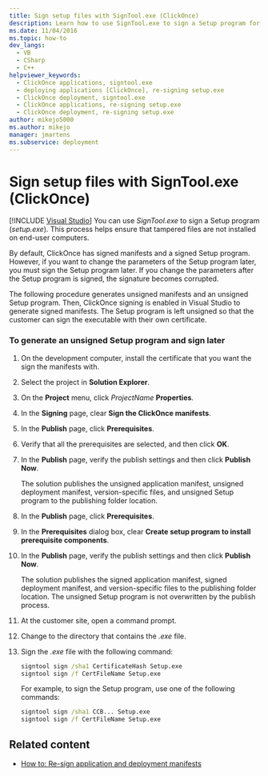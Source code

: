 ```yaml
---
title: Sign setup files with SignTool.exe (ClickOnce)
description: Learn how to use SignTool.exe to sign a Setup program for ClickOnce applications, which helps ensure that tampered files are not installed.
ms.date: 11/04/2016
ms.topic: how-to
dev_langs: 
  - VB
  - CSharp
  - C++
helpviewer_keywords: 
  - ClickOnce applications, signtool.exe
  - deploying applications [ClickOnce], re-signing setup.exe
  - ClickOnce deployment, signtool.exe
  - ClickOnce applications, re-signing setup.exe
  - ClickOnce deployment, re-signing setup.exe
author: mikejo5000
ms.author: mikejo
manager: jmartens
ms.subservice: deployment
---
```

# Sign setup files with SignTool.exe (ClickOnce)

 [!INCLUDE [Visual Studio](~/includes/applies-to-version/vs-windows-only.md)]
You can use *SignTool.exe* to sign a Setup program (*setup.exe*). This process helps ensure that tampered files are not installed on end-user computers.

 By default, ClickOnce has signed manifests and a signed Setup program. However, if you want to change the parameters of the Setup program later, you must sign the Setup program later. If you change the parameters after the Setup program is signed, the signature becomes corrupted.

 The following procedure generates unsigned manifests and an unsigned Setup program. Then, ClickOnce signing is enabled in Visual Studio to generate signed manifests. The Setup program is left unsigned so that the customer can sign the executable with their own certificate.

### To generate an unsigned Setup program and sign later

1. On the development computer, install the certificate that you want the sign the manifests with.

2. Select the project in **Solution Explorer**.

3. On the **Project** menu, click *ProjectName* **Properties**.

4. In the **Signing** page, clear **Sign the ClickOnce manifests**.

5. In the **Publish** page, click **Prerequisites**.

6. Verify that all the prerequisites are selected, and then click **OK**.

7. In the **Publish** page, verify the publish settings and then click **Publish Now**.

     The solution publishes the unsigned application manifest, unsigned deployment manifest, version-specific files, and unsigned Setup program to the publishing folder location.

8. In the **Publish** page, click **Prerequisites**.

9. In the **Prerequisites** dialog box, clear **Create setup program to install prerequisite components**.

10. In the **Publish** page, verify the publish settings and then click **Publish Now**.

     The solution publishes the signed application manifest, signed deployment manifest, and version-specific files to the publishing folder location. The unsigned Setup program is not overwritten by the publish process.

11. At the customer site, open a command prompt.

12. Change to the directory that contains the *.exe* file.

13. Sign the *.exe* file with the following command:

    ```cmd
    signtool sign /sha1 CertificateHash Setup.exe
    signtool sign /f CertFileName Setup.exe
    ```

     For example, to sign the Setup program, use one of the following commands:

    ```cmd
    signtool sign /sha1 CCB... Setup.exe
    signtool sign /f CertFileName Setup.exe
    ```

## Related content
- [How to: Re-sign application and deployment manifests](../deployment/how-to-re-sign-application-and-deployment-manifests.md)
